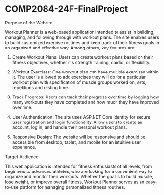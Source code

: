 # COMP2084-24F-FinalProject
Purpose of the Website

Workout Planner is a web-based application intended to assist in building, managing, and following through with workout plans. The site enables users to build customized exercise routines and keep track of their fitness goals in an organized and effective way. Among others, key features are:

1. Create Workout Plans: Users can create workout plans based on their fitness objectives, whether it's strength training, cardio, or flexibility.

2. Workout Exercises: One workout plan can have multiple exercises within it. The user is allowed to add exercises they will do for a particular workout plan with specification of muscle groups worked on, sets, repetitions and resting time.

3. Track Progress: Users can track their progress over time by logging how many workouts they have completed and how much they have improved over time.

4. User Authentication: The site uses ASP.NET Core Identity for secure user registration and login functionality. Allow users to create an account, log in, and handle their personal workout plans.

5. Responsive Design: The website will be responsive and should be accessible from desktop, tablet, and mobile for an intuitive user experience.

Target Audience

This web application is intended for fitness enthusiasts of all levels, from beginners to advanced athletes, who are looking for a convenient way to organize and monitor their workouts. Whether the goal is to build muscle, lose weight, or improve overall fitness, Workout Planner serves as an easy-to-use platform for managing personalized fitness routines.

